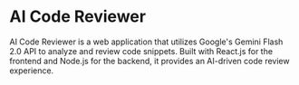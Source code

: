 # AI Code Reviewer

AI Code Reviewer is a web application that utilizes Google's Gemini Flash 2.0 API to analyze and review code snippets. Built with React.js for the frontend and Node.js for the backend, it provides an AI-driven code review experience.

